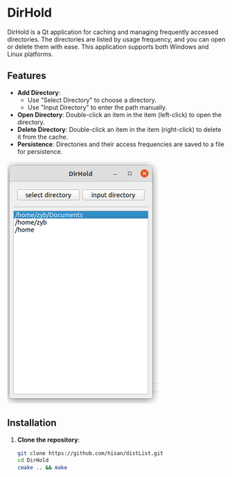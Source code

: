 # DirHold

DirHold is a Qt application for caching and managing frequently accessed directories. The directories are listed by usage frequency, and you can open or delete them with ease. This application supports both Windows and Linux platforms.

## Features

- **Add Directory**: 
  - Use "Select Directory" to choose a directory.
  - Use "Input Directory" to enter the path manually.
- **Open Directory**: Double-click an item in the item (left-click) to open the directory.
- **Delete Directory**: Double-click an item in the item (right-click) to delete it from the cache.
- **Persistence**: Directories and their access frequencies are saved to a file for persistence.

![](mainwindow.png)

## Installation

1. **Clone the repository**:
   ```bash
   git clone https://github.com/hisan/distList.git
   cd DirHold
   cmake .. && make
